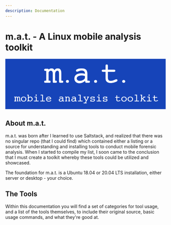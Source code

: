 ```yaml
---
description: Documentation
---
```


# m.a.t. - A Linux mobile analysis toolkit

![](.gitbook/assets/mat-logo-crop.png)

## About m.a.t.

m.a.t. was born after I learned to use Saltstack, and realized that there was no singular repo (that I could find) which contained either a listing or a source for understanding and installing tools to conduct mobile forensic analysis. When I started to compile my list, I soon came to the conclusion that I must create a toolkit whereby these tools could be utilized and showcased.

The foundation for m.a.t. is a Ubuntu 18.04 or 20.04 LTS installation, either server or desktop - your choice.

## The Tools

Within this documentation you will find a set of categories for tool usage, and a list of the tools themselves, to include their original source, basic usage commands, and what they're good at.

